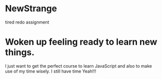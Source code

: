 # NewStrange
tired
redo assignment

# Woken up feeling ready to learn new things.
I just want to get the perfect course to learn JavaScript and also to make use of my time wisely. I still have time Yeah!!!
